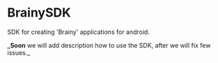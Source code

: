# BrainySDK
SDK for creating 'Brainy' applications for android.

**_Soon** we will add description how to use the SDK, after we will fix few issues._
